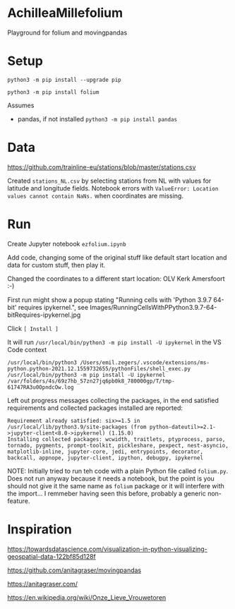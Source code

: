 # AchilleaMillefolium
Playground for folium and movingpandas

# Setup

`python3 -m pip install --upgrade pip`

`python3 -m pip install folium`

Assumes

* pandas, if not installed `python3 -m pip install pandas`

# Data

https://github.com/trainline-eu/stations/blob/master/stations.csv

Created `stations_NL.csv` by selecting stations from NL with values for latitude and longitude fields. Notebook errors with `ValueError: Location values cannot contain NaNs.` when coordinates are missing.

# Run

Create Jupyter notebook `ezfolium.ipynb`

Add code, changing some of the original stuff like default start location and data for custom stuff, then play it.

Changed the coordinates to a different start location: OLV Kerk Amersfoort :-)

First run might show a popup stating "Running cells with 'Python 3.9.7 64-bit' requires ipykernel.", see Images/RunningCellsWithPPython3.9.7-64-bitRequires-ipykernel.jpg

Click `[ Install ]`

It will run `/usr/local/bin/python3 -m pip install -U ipykernel` in the VS Code context

`/usr/local/bin/python3 /Users/emil.zegers/.vscode/extensions/ms-python.python-2021.12.1559732655/pythonFiles/shell_exec.py /usr/local/bin/python3 -m pip install -U ipykernel /var/folders/4s/69z7hb_57zn27jq6pb0k8_780000gp/T/tmp-61747RA3u0OpndcOw.log`

Left out progress messages collecting the packages, in the end satisfied requirements and collected packages installed are reported:

```
Requirement already satisfied: six>=1.5 in /usr/local/lib/python3.9/site-packages (from python-dateutil>=2.1->jupyter-client<8.0->ipykernel) (1.15.0)
Installing collected packages: wcwidth, traitlets, ptyprocess, parso, tornado, pygments, prompt-toolkit, pickleshare, pexpect, nest-asyncio, matplotlib-inline, jupyter-core, jedi, entrypoints, decorator, backcall, appnope, jupyter-client, ipython, debugpy, ipykernel
```

NOTE: Initially tried to run teh code with a plain Python file called `folium.py`. Does not run anyway because it needs a notebook, but the point is you should not give it the same name as `folium` package or it will interfere with the import... I remmeber having seen this before, probably a generic non-feature.

# Inspiration

https://towardsdatascience.com/visualization-in-python-visualizing-geospatial-data-122bf85d128f

https://github.com/anitagraser/movingpandas

https://anitagraser.com/

https://en.wikipedia.org/wiki/Onze_Lieve_Vrouwetoren

